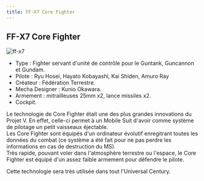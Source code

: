 ```yaml
---
title: FF-X7 Core Fighter
---
```


FF-X7 Core Fighter
------------------


![ff-x7](/images/stories/saga/msgundam/mechas/ff-x7.png)


- Type : Fighter servant d'unité de contrôle pour le Guntank, Guncannon et Gundam.   
- Pilote : Ryu Hosei, Hayato Kobayashi, Kai Shiden, Amuro Ray   
- Créateur : Fédération Terrestre.   
- Mecha Designer : Kunio Okawara.   
- Armement : mitrailleuses 25mm x2, lance missiles x2.   
- Cockpit.   
  
Le technologie de Core Fighter était une des plus grandes innovations du Projet V. En effet, celle-ci permet à un Mobile Suit d'avoir comme système de pilotage un petit vaisseaux éjectable.   
Les Core Fighter sont équipés d'un ordinateur évolutif enregitrant toutes les données du combat (ce système a été fait pour ne pas perdre les informations en cas de destruction du MS).   
Très rapide, pouvant voler dans l'atmosphère terrestre ou l'espace, le Core Fighter est équipé d'un assez faible armement pour défendre le pilote.   
  
Cette technologie sera très utilisée dans tout l'Universal Century. 

